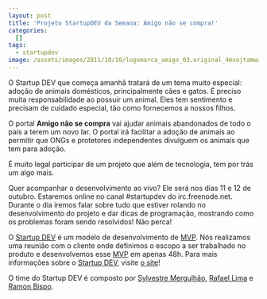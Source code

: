 ```yaml
--- 
layout: post
title: 'Projeto StartupDEV da Semana: Amigo não se compra!'
categories: 
  []
tags:
  - startupdev
image: /assets/images/2011/10/10/logomarca_amigo_03.original_4mvojtamwa8dnzeo.png
---
```


O Startup DEV que começa amanhã tratará de um tema muito especial: adoção de animais domésticos, principalmente cães e gatos. É preciso muita responsabilidade ao possuir um animal. Eles tem sentimento e precisam de cuidado especial, tão como fornecemos a nossos filhos.

O portal **Amigo não se compra** vai ajudar animais abandonados de todo o país a terem um novo lar. O portal irá facilitar a adoção de animais ao permitir que ONGs e protetores independentes divulguem os animais que tem para adoção.

É muito legal participar de um projeto que além de tecnologia, tem por trás um algo mais.

Quer acompanhar o desenvolvimento ao vivo? Ele será nos dias 11 e 12 de outubro. Estaremos online no canal #startupdev do irc.freenode.net. Durante o dia iremos falar sobre tudo que estiver rolando no desenvolvimento do projeto e dar dicas de programação, mostrando como os problemas foram sendo resolvidos! Não perca!

O [Startup DEV][sd] é um modelo de desenvolvimento de [MVP][mvp]. Nós realizamos uma reunião com o cliente onde definimos o escopo a ser trabalhado no produto e desenvolvemos esse [MVP][mvp] em apenas 48h. Para mais informações sobre o [Startup DEV][sd], visite [o site][sd]!

O time do Startup DEV é composto por [Sylvestre Mergulhão][sm], [Rafael Lima][rl] e [Ramon Bispo][rb].

[sm]: http://twitter.com/smergulhao
[rl]: http://twitter.com/rafaelp
[rb]: http://twitter.com/ramonpage
[sd]: http://startupdev.com.br
[mvp]: http://exame.abril.com.br/pme/dicas-de-especialista/noticias/como-definir-meu-produto-minimo-viavel


